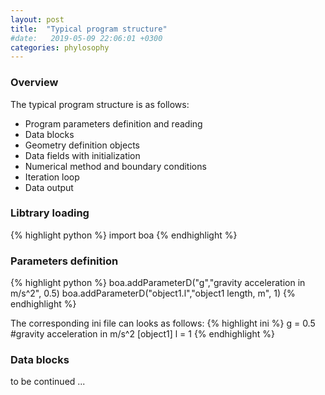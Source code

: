 ```yaml
---
layout: post
title:  "Typical program structure"
#date:   2019-05-09 22:06:01 +0300
categories: phylosophy
---
```


### Overview

The typical program structure is as follows:

* Program parameters definition and reading
* Data blocks
* Geometry definition objects
* Data fields with initialization
* Numerical method and boundary conditions
* Iteration loop
* Data output

### Libtrary loading

{% highlight python %}
import boa
{% endhighlight %}

### Parameters definition 

{% highlight python %}
boa.addParameterD("g","gravity acceleration in m/s^2", 0.5)
boa.addParameterD("object1.l","object1 length, m", 1)
{% endhighlight %}

The corresponding ini file can looks as follows: 
{% highlight ini %}
g = 0.5 #gravity acceleration in m/s^2
[object1]
l = 1
{% endhighlight %}

### Data blocks

to be continued ...

